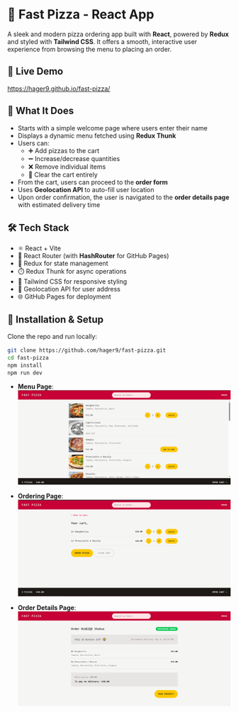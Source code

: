 # 🍕 Fast Pizza - React App

A sleek and modern pizza ordering app built with **React**, powered by **Redux** and styled with **Tailwind CSS**. It offers a smooth, interactive user experience from browsing the menu to placing an order.

## 🚀 Live Demo
  https://hager9.github.io/fast-pizza/



## 💭 What It Does
- Starts with a simple welcome page where users enter their name
- Displays a dynamic menu fetched using **Redux Thunk**
- Users can:
  - ➕ Add pizzas to the cart
  - ➖ Increase/decrease quantities
  - ❌ Remove individual items
  - 🧹 Clear the cart entirely
- From the cart, users can proceed to the **order form**
- Uses **Geolocation API** to auto-fill user location
- Upon order confirmation, the user is navigated to the **order details page** with estimated delivery time



## 🛠 Tech Stack

- ⚛️ React + Vite
- 🔁 React Router (with **HashRouter** for GitHub Pages)
- 🧠 Redux for state management
- ⏱️ Redux Thunk for async operations
- 💅 Tailwind CSS for responsive styling
- 📍 Geolocation API for user address
- 🌐 GitHub Pages for deployment


## 📁 Installation & Setup

Clone the repo and run locally:

```bash
git clone https://github.com/hager9/fast-pizza.git
cd fast-pizza
npm install
npm run dev
```





- **Menu Page**: 
  ![Menu Page](https://github.com/hager9/fast-pizza/blob/main/public/menu.png)

- **Ordering Page**: 
  ![Ordering Page](https://github.com/hager9/fast-pizza/blob/main/public/ordering.png)


- **Order Details Page**: 
  ![Order Details Page ](https://github.com/hager9/fast-pizza/blob/main/public/order%20details.png)
